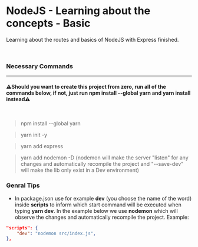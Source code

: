 # NodeJS - Learning about the concepts - Basic
Learning about the routes and basics of NodeJS with Express finished.

<br>

### Necessary Commands 
---

#### ⚠️Should you want to create this project from zero, run all of the commands below, if not, just run **npm install --global yarn** and **yarn install** instead⚠️

<br>


> npm install --global yarn

> yarn init -y

> yarn add express

> yarn add nodemon -D (nodemon will make the server "listen" for any changes and automatically recompile the project and "--save-dev" will make the lib only exist in a Dev environment)


### Genral Tips
- In package.json use for example **dev** (you choose the name of the word) inside **scripts** to inform which start command will be executed when typing **yarn dev**. In the example below we use **nodemon** which will observe the changes and automatically recompile the project. Example:

```json
"scripts": {
    "dev": "nodemon src/index.js",
},
```